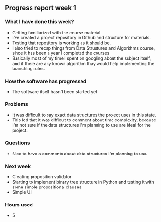 ## Progress report week 1

### What I have done this week?
  - Getting familiarized with the course material.
  - I've created a project repository in Github and structure for materials.
  - Testing that repository is working as it should be.
  - I also tried to recap things from Data Strustures and Algorithms course, since it has been a year I completed the courses
  - Basically most of my time I spent on googling about the subject itself, and if there are any known algorithm thay would help implementing the branching rules.

### How the software has progressed 
  - The software itself hasn't been started yet

### Problems
  - It was difficult to say exact data structures the project uses in this state. 
  - This led that it was difficult to comment about time complexity, because I'm not sure if the data structures I'm planning to use are ideal for the project.

### Questions
  - Nice to have a comments about data structures I'm planning to use.

### Next week
  - Creating proposition validator
  - Starting to implement binary tree structure in Python and testing it with some simple propositional clauses
  - Simple UI

### Hours used
  -  5
